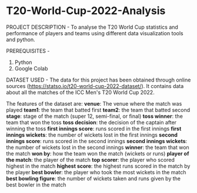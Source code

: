 # T20-World-Cup-2022-Analysis

PROJECT DESCRIPTION - 
To analyse the T20 World Cup statistics and performance of players and teams using different data visualization tools and python.

PREREQUISITES - 
1. Python
2. Google Colab

DATASET USED - 
The data for this project has been obtained through online sources (https://statso.io/t20-world-cup-2022-dataset/). It contains data about all the matches of the ICC Men's T20 World Cup 2022.

The features of the dataset are:
**venue**: The venue where the match was played
**team1**: the team that batted first
**team2**: the team that batted second
**stage**: stage of the match (super 12, semi-final, or final)
**toss winner**: the team that won the toss
**toss decision**: the decision of the captain after winning the toss
**first innings score**: runs scored in the first innings
**first innings wickets**: the number of wickets lost in the first innings
**second innings score**: runs scored in the second innings
**second innings wickets**: the number of wickets lost in the second innings
**winner**: the team that won the match
**won by**: how the team won the match (wickets or runs)
**player of the match**: the player of the match
**top scorer**: the player who scored highest in the match
**highest score**: the highest runs scored in the match by the player
**best bowler**: the player who took the most wickets in the match
**best bowling figure**: the number of wickets taken and runs given by the best bowler in the match

